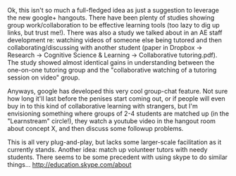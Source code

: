 Ok, this isn't so much a full-fledged idea as just a suggestion to leverage the new google+ hangouts. There have been plenty of studies showing group work/collaboration to be effective learning tools (too lazy to dig up links, but trust me!). There was also a study we talked about in an AE staff development re: watching videos of someone else being tutored and then collaborating/discussing with another student (paper in Dropbox -> Research -> Cognitive Science & Learning -> Collaborative tutoring.pdf). The study showed almost identical gains in understanding between the one-on-one tutoring group and the "collaborative watching of a tutoring session on video" group.

Anyways, google has developed this very cool group-chat feature. Not sure how long it'll last before the penises start coming out, or if people will even buy in to this kind of collaborative learning with strangers, but I'm envisioning something where groups of 2-4 students are matched up (in the "Learnstream" circle!), they watch a youtube video in the hangout room about concept X, and then discuss some followup problems.

This is all very plug-and-play, but lacks some larger-scale facilitation as it currently stands. Another idea: match up volunteer tutors with needy students. There seems to be some precedent with using skype to do similar things... http://education.skype.com/about 
